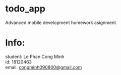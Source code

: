 # todo_app

Advanced mobile development homework asignment  

# Info:
student: Le Phan Cong Minh  
id: 18120463  
email: congminh090800@gmail.com  

